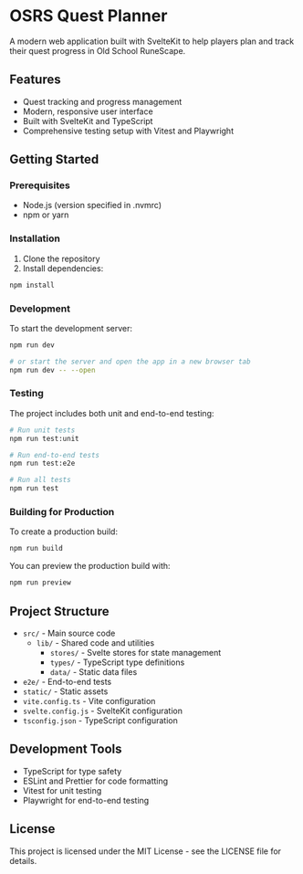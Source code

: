 # OSRS Quest Planner

A modern web application built with SvelteKit to help players plan and track their quest progress in Old School RuneScape.

## Features

- Quest tracking and progress management
- Modern, responsive user interface
- Built with SvelteKit and TypeScript
- Comprehensive testing setup with Vitest and Playwright

## Getting Started

### Prerequisites

- Node.js (version specified in .nvmrc)
- npm or yarn

### Installation

1. Clone the repository
2. Install dependencies:
```bash
npm install
```

### Development

To start the development server:

```bash
npm run dev

# or start the server and open the app in a new browser tab
npm run dev -- --open
```

### Testing

The project includes both unit and end-to-end testing:

```bash
# Run unit tests
npm run test:unit

# Run end-to-end tests
npm run test:e2e

# Run all tests
npm run test
```

### Building for Production

To create a production build:

```bash
npm run build
```

You can preview the production build with:
```bash
npm run preview
```

## Project Structure

- `src/` - Main source code
  - `lib/` - Shared code and utilities
    - `stores/` - Svelte stores for state management
    - `types/` - TypeScript type definitions
    - `data/` - Static data files
- `e2e/` - End-to-end tests
- `static/` - Static assets
- `vite.config.ts` - Vite configuration
- `svelte.config.js` - SvelteKit configuration
- `tsconfig.json` - TypeScript configuration

## Development Tools

- TypeScript for type safety
- ESLint and Prettier for code formatting
- Vitest for unit testing
- Playwright for end-to-end testing

## License

This project is licensed under the MIT License - see the LICENSE file for details.
